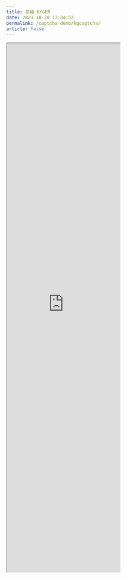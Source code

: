 ```yaml
---
title: 凯格 KYGER
date: 2023-10-20 17:34:52
permalink: /captcha-demo/kgcaptcha/
article: false
---
```


<!-- <iframe src="https://www.kgcaptcha.com/demo/"  scrolling="no" style="height: 1150px; width: 1300px; margin-left: -185px"></iframe> -->

<iframe src="https://www.kgcaptcha.com/demo/"  scrolling="no" style="height: 1400px;"></iframe>